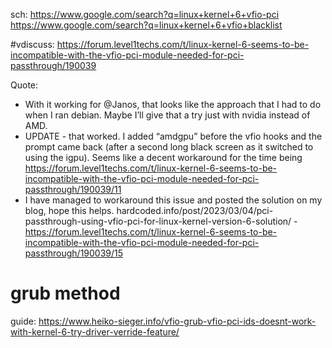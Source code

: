 sch: https://www.google.com/search?q=linux+kernel+6+vfio-pci https://www.google.com/search?q=linux+kernel+6+vfio+blacklist

#vdiscuss:
https://forum.level1techs.com/t/linux-kernel-6-seems-to-be-incompatible-with-the-vfio-pci-module-needed-for-pci-passthrough/190039

Quote:
- With it working for @Janos, that looks like the approach that I had to do when I ran debian. Maybe I’ll give that a try just with nvidia instead of AMD.
- UPDATE - that worked. I added “amdgpu” before the vfio hooks and the prompt came back (after a second long black screen as it switched to using the igpu). Seems like a decent workaround for the time being https://forum.level1techs.com/t/linux-kernel-6-seems-to-be-incompatible-with-the-vfio-pci-module-needed-for-pci-passthrough/190039/11
- I have managed to workaround this issue and posted the solution on my blog, hope this helps. hardcoded.info/post/2023/03/04/pci-passthrough-using-vfio-pci-for-linux-kernel-version-6-solution/ -https://forum.level1techs.com/t/linux-kernel-6-seems-to-be-incompatible-with-the-vfio-pci-module-needed-for-pci-passthrough/190039/15


# grub method
guide: https://www.heiko-sieger.info/vfio-grub-vfio-pci-ids-doesnt-work-with-kernel-6-try-driver-verride-feature/
